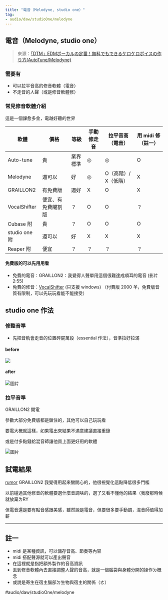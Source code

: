 ```yaml
---
title: "電音（Melodyne, studio one）"
tag: 
- audio/daw/studioOne/melodyne
---
```


##  電音（Melodyne, studio one）
>來源：[「DTM」EDMボーカルの定番！無料でもできるケロケロボイスの作り方(AutoTune/Melodyne)](https://youtu.be/0AwjmYmn1BE)

### 需要有
- 可以拉平音高的修音軟體（電音）
- 不走音的人聲（或是修音軟體修）

### 常見修音軟體介紹
這是一個課愈多金，電越好聽的世界

|軟體|價格|等級|手動修走音|拉平音高（電音）|用 midi 修（註一）|
|-|-|-|-|-|-|
|Auto-tune|貴|業界標準|◎|◎|O|
|Melodyne|還可以|好|◎|O（高階）/ X（低階）|X|
|GRAILLON2|有免費版|還好|X|O|X|
|VocalShifter|便宜、有免費閹割版|？|O|O|？|
|Cubase 附|貴|？|O|O|O|
|studio one 附|還可以|好|X|X|X|
|Reaper 附|便宜|？|？|？|？|

#### 免費版的可以先用用看
- 免費的電音：GRAILLON2：我覺得人聲單用這個很難達成順耳的電音 (影片 2:55) 
- 免費的修音：[VocalShifter](https://ackiesound.ifdef.jp/download.html#vs)  (只支援 windows) （付費版 2000 羊，免費版音質有限制，可以先玩玩看能不能接受）
    

## studio one 作法
### 修整音準
- 先把音軌會走音的位置碎屍萬段（essential 作法），音準拉好拉滿

#### before

![](https://i.imgur.com/t0nXemz.png)

    
#### after
![圖片](https://media.discordapp.net/attachments/963414262112452618/963415285510078514/unknown.png)



    
### 拉平音準
    
GRAILLON2 開電

參數大部分免費版都是鎖住的，其他可以自己玩玩看

要電大概就這樣，如果電出來結果不滿意建議直接重錄

或是付多點錢給混音師讓他買上面更好用的軟體
    
 ![圖片](https://media.discordapp.net/attachments/963414262112452618/963416885746102342/unknown.png?width=339&height=330)
 
 ## 試電結果
 
[rumor](https://media.discordapp.net/attachments/963414262112452618/963416885746102342/unknown.png9) 
 GRAILLON2 我覺得用起來蠻開心的，他很視覺化這點降低很多門檻
 
 以前碰過其他修音的軟體要選什麼音調啥的，選了又看不懂他的結果（我廢那時候就放棄ㄌRY
 
 但電音還是要有點音感跟美感，雖然說是電音，但要很多要手動調，混音師值得加薪

---

## 註一
- midi 是某種資訊，可以儲存音高、節奏等內容
- midi 搭配聲源就可以產出聲音
- 在這裡就是指把額外製作的音高資訊
- 丟到修音軟體內去直接調整人聲的音高，就是一個腦袋與身體分開的操作ㄉ概念
- 或說是寄生在宿主腦部ㄉ生物與宿主的關係（ㄜ）
    
    

#audio/daw/studioOne/melodyne